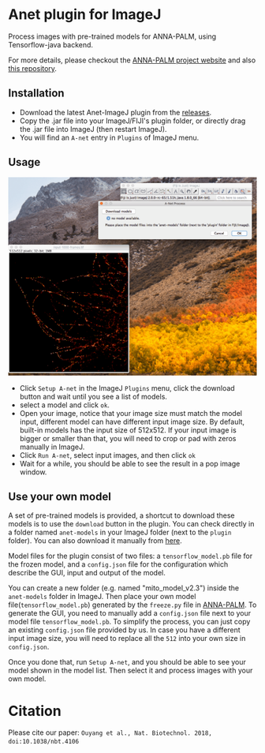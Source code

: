 # Anet plugin for ImageJ

Process images with pre-trained models for ANNA-PALM, using Tensorflow-java backend.

For more details, please checkout the [ANNA-PALM project website](https://annapalm.pasteur.fr) and also [this repository](https://github.com/imodpasteur/ANNA-PALM).

## Installation

* Download the latest Anet-ImageJ plugin from the [releases](https://github.com/imodpasteur/Anet-ImageJ/releases).
* Copy the .jar file into your ImageJ/FIJI's plugin folder, or directly drag the .jar file into ImageJ (then restart ImageJ).
* You will find an `A-net` entry in `Plugins` of ImageJ menu.

## Usage
![plugin demo gif](./Anet-ImageJ-plugin-demo.gif)
* Click `Setup A-net` in the ImageJ `Plugins` menu, click the download button and wait until you see a list of models.
* select a model and click `ok`.
* Open your image, notice that your image size must match the model input, different model can have different input image size. By default, built-in models has the input size of 512x512. If your input image is bigger or smaller than that, you will need to crop or pad with zeros manually in ImageJ.
* Click `Run A-net`, select input images, and then click `ok`
* Wait for a while, you should be able to see the result in a pop image window.

## Use your own model
A set of pre-trained models is provided, a shortcut to download these models is to use the `download` button in the plugin. You can check directly in a folder named `anet-models` in your ImageJ folder (next to the `plugin` folder). You can also download it manually from [here](https://github.com/imodpasteur/Anet-ImageJ/releases/download/0.2.2/models_v0.1.zip).

Model files for the plugin consist of two files: a `tensorflow_model.pb` file for the frozen model, and a `config.json` file for the configuration which describe the GUI, input and output of the model.

You can create a new folder (e.g. named "mito_model_v2.3") inside the `anet-models` folder in ImageJ. Then place your own model file(`tensorflow_model.pb`) generated by the `freeze.py` file in [ANNA-PALM](https://github.com/imodpasteur/ANNA-PALM). To generate the GUI, you need to manually add a `config.json` file next to your model file `tensorflow_model.pb`. To simplify the process, you can just copy an existing `config.json` file provided by us. In case you have a different input image size, you will need to replace all the `512` into your own size in `config.json`.

Once you done that, run `Setup A-net`, and you should be able to see your model shown in the model list. Then select it and process images with your own model.

# Citation
Please cite our paper: `Ouyang et al., Nat. Biotechnol. 2018, doi:10.1038/nbt.4106`
